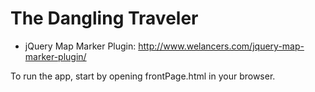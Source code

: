 The Dangling Traveler
==============
- jQuery Map Marker Plugin: http://www.welancers.com/jquery-map-marker-plugin/

To run the app, start by opening frontPage.html in your browser.
